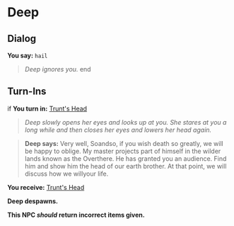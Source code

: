 # Deep


## Dialog

**You say:** `hail`



>*Deep ignores you.*
end

## Turn-Ins



if **You turn in:** [Trunt's Head](/item/1686)


>*Deep slowly opens her eyes and looks up at you. She stares at you a long while and then closes her eyes and lowers her head again.*


>**Deep says:** Very well, Soandso, if you wish death so greatly, we will be happy to oblige. My master projects part of himself in the wilder lands known as the Overthere. He has granted you an audience. Find him and show him the head of our earth brother. At that point, we will discuss how we willyour life.


 **You receive:**  [Trunt's Head](/item/1686) 


**Deep despawns.**

**This NPC *should* return incorrect items given.**
